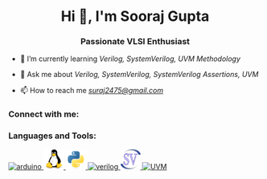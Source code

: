 <h1 align="center">Hi 👋, I'm Sooraj Gupta</h1>
<h3 align="center">Passionate VLSI Enthusiast</h3>

- 🌱 I’m currently learning *Verilog, SystemVerilog, UVM Methodology*

- 💬 Ask me about *Verilog, SystemVerilog, SystemVerilog Assertions, UVM*

- 📫 How to reach me *suraj2475@gmail.com*

<h3 align="left">Connect with me:</h3>
<p align="left">
</p>

<h3 align="left">Languages and Tools:</h3>
<p align="left"> 
  <a href="https://www.arduino.cc/" target="_blank" rel="noreferrer"> 
    <img src="https://cdn.worldvectorlogo.com/logos/arduino-1.svg" alt="arduino" width="40" height="40"/> 
  </a> 
  <a href="https://www.linux.org/" target="_blank" rel="noreferrer"> 
    <img src="https://raw.githubusercontent.com/devicons/devicon/master/icons/linux/linux-original.svg" alt="linux" width="40" height="40"/> 
  </a> 
  <a href="https://www.python.org" target="_blank" rel="noreferrer"> 
    <img src="https://raw.githubusercontent.com/devicons/devicon/master/icons/python/python-original.svg" alt="python" width="40" height="40"/> 
  </a> 
  <a href="#" target="_blank" rel="noreferrer"> 
    <img src="https://cdn.icon-icons.com/icons2/2415/PNG/512/verilog_plain_wordmark_logo_icon_146279.png" alt="verilog" width="40" height="40"/> 
  </a> 
  <a href="#" target="_blank" rel="noreferrer"> 
    <img src="https://raw.githubusercontent.com/devicons/devicon/master/icons/systemverilog/systemverilog-original.svg" alt="systemverilog" width="40" height="40"/> 
  </a> 
  <a href="#" target="_blank" rel="noreferrer"> 
    <img src="https://www.eda.ncsu.edu/wiki/images/0/07/UVM_Logo.png" alt="UVM" width="40" height="40"/> 
  </a> 
</p>
